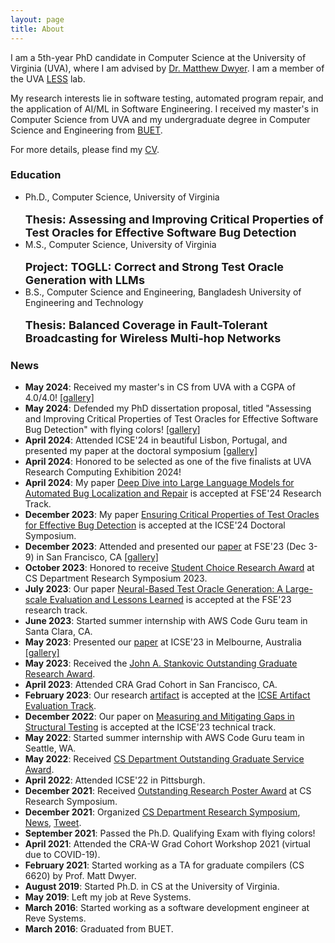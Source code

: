 ```yaml
---
layout: page
title: About
---
```


I am a 5th-year PhD candidate in Computer Science at the University of Virginia (UVA), where I am advised by [Dr. Matthew Dwyer](https://matthewbdwyer.github.io/). I am a member of the UVA [LESS](https://less-lab-uva.github.io/) lab.  

My research interests lie in software testing, automated program repair, and the application of AI/ML in Software Engineering. I received my master's in Computer Science from UVA and my undergraduate degree in Computer Science and Engineering from [BUET](https://eee.buet.ac.bd/). 

For more details, please find my [CV]({{'/'|relative_url}}assets/CV/CV.pdf).


### Education

* Ph.D., Computer Science, University of Virginia <br />  
  <font size = 4 style="font-weight: bold;" > Thesis: Assessing and Improving Critical Properties of Test Oracles for
Effective Software Bug Detection</font>
* M.S., Computer Science, University of Virginia <br />  
  <font size = 4 style="font-weight: bold;"> Project: TOGLL: Correct and Strong Test Oracle Generation with LLMs</font>
* B.S., Computer Science and Engineering, Bangladesh University of Engineering and Technology <br />  
  <font size = 4 style="font-weight: bold;"> Thesis: Balanced Coverage in Fault-Tolerant Broadcasting for Wireless Multi-hop Networks</font>

### News
- **May 2024**: Received my master's in CS from UVA with a CGPA of 4.0/4.0! [\[gallery\]](graduation.md)
- **May 2024**:  Defended my PhD dissertation proposal, titled "Assessing and Improving Critical Properties of Test Oracles for
Effective Software Bug Detection" with flying colors! [\[gallery\]](proposal.md)
- **April 2024**: Attended ICSE'24 in beautiful Lisbon, Portugal, and presented my paper at the doctoral symposium [\[gallery\]](icse-24.md)
- **April 2024**: Honored to be selected as one of the five finalists at UVA Research Computing Exhibition 2024!
- **April 2024**: My paper [Deep Dive into Large Language Models for Automated Bug Localization and Repair](https://arxiv.org/abs/2404.11595) is accepted at FSE'24 Research Track.
- **December 2023**: My paper [Ensuring Critical Properties of Test Oracles for Effective Bug Detection](https://dl.acm.org/doi/10.1145/3639478.3639791) is accepted at the ICSE'24 Doctoral Symposium.
- **December 2023**: Attended and presented our [paper](https://dl.acm.org/doi/pdf/10.1145/3611643.3616265) at FSE'23 (Dec 3-9) in San Francisco, CA [\[gallery\]](FSE-23.md)
- **October 2023**: Honored to receive [Student Choice Research Award](https://engineering.virginia.edu/department/computer-science/blogs/2023-cs-research-symposium-highlights) at CS Department Research Symposium 2023.
- **July 2023**: Our paper [Neural-Based Test Oracle Generation: A Large-scale Evaluation and Lessons Learned](https://dl.acm.org/doi/abs/10.1145/3611643.3616265) is accepted at the FSE'23 research track.
- **June 2023**: Started summer internship with AWS Code Guru team in Santa Clara, CA.
- **May 2023**: Presented our [paper](https://ieeexplore.ieee.org/stamp/stamp.jsp?arnumber=10172745) at ICSE'23 in Melbourne, Australia [\[gallery\]](ICSE-23.md)
- **May 2023**: Received the [John A. Stankovic Outstanding Graduate Research Award](https://engineering.virginia.edu/department/computer-science/blogs/cs-department-end-year-award-recipients-2022-2023).
- **April 2023**: Attended CRA Grad Cohort in San Francisco, CA.
- **February 2023**: Our research [artifact](https://github.com/soneyahossain/hcc-gap-recommender) is accepted at the [ICSE Artifact Evaluation Track](https://conf.researchr.org/details/icse-2023/icse-2023-artifact-evaluation/5/Artifact-Measuring-and-Mitigating-Gaps-in-Structural-Testing).
- **December 2022**: Our paper on [Measuring and Mitigating Gaps in Structural Testing](https://ieeexplore.ieee.org/stamp/stamp.jsp?arnumber=10172745) is accepted at the ICSE'23 technical track.
- **May 2022**: Started summer internship with AWS Code Guru team in Seattle, WA.
- **May 2022**: Received [CS Department Outstanding Graduate Service Award](https://uvaeng.prod.acquia-sites.com/2021-2022-cs-department-end-year-awards).
- **April 2022**: Attended ICSE'22 in Pittsburgh.
- **December 2021**: Received [Outstanding Research Poster Award](https://uvaeng.prod.acquia-sites.com/2021-2022-cs-department-end-year-awards) at CS Research Symposium.
- **December 2021**: Organized [CS Department Research Symposium](https://uvaeng.prod.acquia-sites.com/events/2021-fall-cs-research-symposium), [News](https://uvaeng.prod.acquia-sites.com/events/2021-fall-cs-research-symposium), [Tweet](https://twitter.com/CS_UVA/status/1471529342912155650?s=20&t=YbVecueDVPOLsdDaw0sBfQ).
- **September 2021**: Passed the Ph.D. Qualifying Exam with flying colors!
- **April 2021**: Attended the CRA-W Grad Cohort Workshop 2021 (virtual due to COVID-19).
- **February 2021**: Started working as a TA for graduate compilers (CS 6620) by Prof. Matt Dwyer.
- **August 2019**: Started Ph.D. in CS at the University of Virginia.
- **May 2019**: Left my job at Reve Systems.
- **March 2016**: Started working as a software development engineer at Reve Systems.
- **March 2016**: Graduated from BUET.







